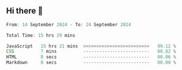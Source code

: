 ## Hi there 👋
<!--START_SECTION:Muni-->

```Javascript
From: 14 September 2024 - To: 24 September 2024

Total Time: 15 hrs 29 mins

JavaScript   15 hrs 21 mins  >>>>>>>>>>>>>>>>>>>>>>>>>   99.12 %
CSS          7 mins          -------------------------   00.82 %
HTML         0 secs          -------------------------   00.06 %
Markdown     0 secs          -------------------------   00.00 %
```

<!--END_SECTION:Muni-->
